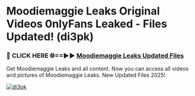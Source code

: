 # Moodiemaggie Leaks Original Videos 0nlyFans Leaked - Files Updated! (di3pk)

<h3>🔴 CLICK HERE 🌐==►► <a href="https://tinyurl.com/x26r9saj" rel="nofollow">Moodiemaggie Leaks Updated Files</a></h3>

Get Moodiemaggie Leaks and all content. Now you can access all videos and pictures of Moodiemaggie Leaks. New Updated Files 2025!

[![di3pk](https://i.imgur.com/LkgZPqh.gif)](https://tinyurl.com/x26r9saj)

